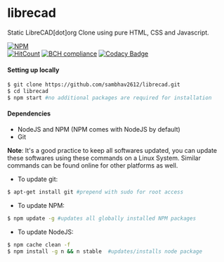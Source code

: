 # librecad
Static LibreCAD[dot]org Clone using pure HTML, CSS and Javascript.

[![NPM](https://nodei.co/npm/librecad.png?compact=true)](https://npmjs.org/package/librecad)  
[![HitCount](http://hits.dwyl.io/sambhav2612/librecad.svg)](http://hits.dwyl.io/sambhav2612/librecad)
[![BCH compliance](https://bettercodehub.com/edge/badge/sambhav2612/librecad?branch=master)](https://bettercodehub.com/)
[![Codacy Badge](https://api.codacy.com/project/badge/Grade/20a28db2c07b4354960304794edbb21b)](https://www.codacy.com/app/sambhavjain2612/librecad?utm_source=github.com&amp;utm_medium=referral&amp;utm_content=sambhav2612/librecad&amp;utm_campaign=Badge_Grade)

#### Setting up locally
```bash
$ git clone https://github.com/sambhav2612/librecad.git
$ cd librecad
$ npm start #no additional packages are required for installation
```

#### Dependencies
- NodeJS and NPM (NPM comes with NodeJS by default)
- Git

**Note**: It's a good practice to keep all softwares updated, you can update these softwares using these commands on a Linux System. Similar commands can be found online for other platforms as well. 

- To update git: 
```bash
$ apt-get install git #prepend with sudo for root access
```
- To update NPM: 
```bash
$ npm update -g #updates all globally installed NPM packages
```
- To update NodeJS:
```bash
$ npm cache clean -f
$ npm install -g n && n stable  #updates/installs node package 
```
